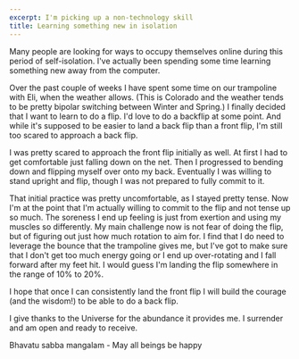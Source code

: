 ```yaml
---
excerpt: I'm picking up a non-technology skill
title: Learning something new in isolation
---
```

Many people are looking for ways to occupy themselves online during this period of self-isolation.
I've actually been spending some time learning something new away from the computer.

Over the past couple of weeks I have spent some time on our trampoline with Eli, when the weather allows.
(This is Colorado and the weather tends to be pretty bipolar switching between Winter and Spring.)
I finally decided that I want to learn to do a flip.
I'd love to do a backflip at some point.
And while it's supposed to be easier to land a back flip than a front flip, I'm still too scared to approach a back flip.

I was pretty scared to approach the front flip initially as well.
At first I had to get comfortable just falling down on the net.
Then I progressed to bending down and flipping myself over onto my back.
Eventually I was willing to stand upright and flip, though I was not prepared to fully commit to it.

That initial practice was pretty uncomfortable, as I stayed pretty tense.
Now I'm at the point that I'm actually willing to commit to the flip and not tense up so much.
The soreness I end up feeling is just from exertion and using my muscles so differently.
My main challenge now is not fear of doing the flip, but of figuring out just how much rotation to aim for.
I find that I do need to leverage the bounce that the trampoline gives me, but I've got to make sure that I don't get too much energy going or I end up over-rotating and I fall forward after my feet hit.
I would guess I'm landing the flip somewhere in the range of 10% to 20%.

I hope that once I can consistently land the front flip I will build the courage (and the wisdom!) to be able to do a back flip.

I give thanks to the Universe for the abundance it provides me.
I surrender and am open and ready to receive.

Bhavatu sabba mangalam - May all beings be happy

